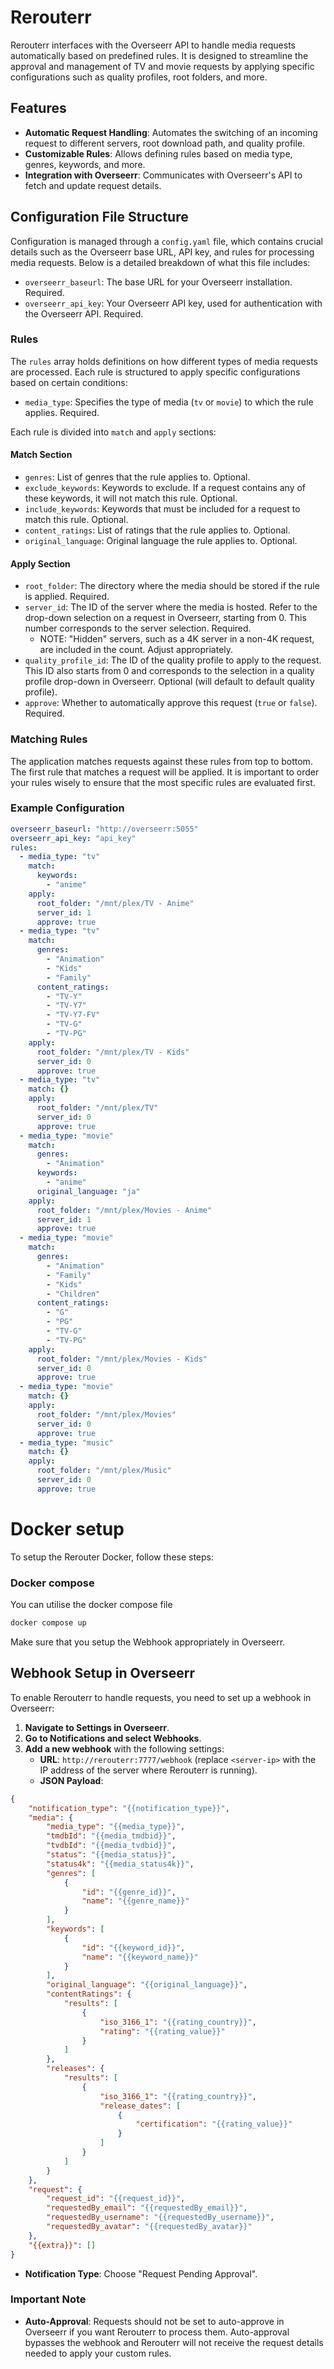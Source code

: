 # Rerouterr

Rerouterr interfaces with the Overseerr API to handle media requests automatically based on predefined rules. It is designed to streamline the approval and management of TV and movie requests by applying specific configurations such as quality profiles, root folders, and more.

## Features

- **Automatic Request Handling**: Automates the switching of an incoming request to different servers, root download path, and quality profile.
- **Customizable Rules**: Allows defining rules based on media type, genres, keywords, and more.
- **Integration with Overseerr**: Communicates with Overseerr's API to fetch and update request details.

## Configuration File Structure

Configuration is managed through a `config.yaml` file, which contains crucial details such as the Overseerr base URL, API key, and rules for processing media requests. Below is a detailed breakdown of what this file includes:

- `overseerr_baseurl`: The base URL for your Overseerr installation. Required.
- `overseerr_api_key`: Your Overseerr API key, used for authentication with the Overseerr API. Required.

### Rules

The `rules` array holds definitions on how different types of media requests are processed. Each rule is structured to apply specific configurations based on certain conditions:

- `media_type`: Specifies the type of media (`tv` or `movie`) to which the rule applies. Required.

Each rule is divided into `match` and `apply` sections:

#### Match Section
- `genres`: List of genres that the rule applies to. Optional.
- `exclude_keywords`: Keywords to exclude. If a request contains any of these keywords, it will not match this rule. Optional.
- `include_keywords`: Keywords that must be included for a request to match this rule. Optional.
- `content_ratings`: List of ratings that the rule applies to. Optional.
- `original_language`: Original language the rule applies to. Optional.

#### Apply Section
- `root_folder`: The directory where the media should be stored if the rule is applied. Required.
- `server_id`: The ID of the server where the media is hosted. Refer to the drop-down selection on a request in Overseerr, starting from 0. This number corresponds to the server selection. Required.
   - NOTE: "Hidden" servers, such as a 4K server in a non-4K request, are included in the count. Adjust appropriately. 
- `quality_profile_id`: The ID of the quality profile to apply to the request. This ID also starts from 0 and corresponds to the selection in a quality profile drop-down in Overseerr. Optional (will default to default quality profile).
- `approve`: Whether to automatically approve this request (`true` or `false`). Required.

### Matching Rules

The application matches requests against these rules from top to bottom. The first rule that matches a request will be applied. It is important to order your rules wisely to ensure that the most specific rules are evaluated first.

### Example Configuration
```yml
overseerr_baseurl: "http://overseerr:5055"
overseerr_api_key: "api_key"
rules:
  - media_type: "tv"
    match:
      keywords:
        - "anime"
    apply:
      root_folder: "/mnt/plex/TV - Anime"
      server_id: 1
      approve: true
  - media_type: "tv"
    match:
      genres:
        - "Animation"
        - "Kids"
        - "Family"
      content_ratings:
        - "TV-Y"
        - "TV-Y7"
        - "TV-Y7-FV"
        - "TV-G"
        - "TV-PG"
    apply:
      root_folder: "/mnt/plex/TV - Kids"
      server_id: 0
      approve: true
  - media_type: "tv"
    match: {}
    apply:
      root_folder: "/mnt/plex/TV"
      server_id: 0
      approve: true
  - media_type: "movie"
    match:
      genres:
        - "Animation"
      keywords:
        - "anime"
      original_language: "ja"
    apply:
      root_folder: "/mnt/plex/Movies - Anime"
      server_id: 1
      approve: true
  - media_type: "movie"
    match:
      genres:
        - "Animation"
        - "Family"
        - "Kids"
        - "Children"
      content_ratings:
        - "G"
        - "PG"
        - "TV-G"
        - "TV-PG"
    apply:
      root_folder: "/mnt/plex/Movies - Kids"
      server_id: 0
      approve: true
  - media_type: "movie"
    match: {}
    apply:
      root_folder: "/mnt/plex/Movies"
      server_id: 0
      approve: true
  - media_type: "music"
    match: {}
    apply:
      root_folder: "/mnt/plex/Music"
      server_id: 0
      approve: true
```
# Docker setup

To setup the Rerouter Docker, follow these steps:

### Docker compose
You can utilise the docker compose file
```bash
docker compose up
```
Make sure that you setup the Webhook appropriately in Overseerr.

## Webhook Setup in Overseerr

To enable Rerouterr to handle requests, you need to set up a webhook in Overseerr:

1. **Navigate to Settings in Overseerr**.
2. **Go to Notifications and select Webhooks**.
3. **Add a new webhook** with the following settings:
   - **URL**: `http://rerouterr:7777/webhook` (replace `<server-ip>` with the IP address of the server where Rerouterr is running).
   - **JSON Payload**:
```json
{
    "notification_type": "{{notification_type}}",
    "media": {
        "media_type": "{{media_type}}",
        "tmdbId": "{{media_tmdbid}}",
        "tvdbId": "{{media_tvdbid}}",
        "status": "{{media_status}}",
        "status4k": "{{media_status4k}}",
        "genres": [
            {
                "id": "{{genre_id}}",
                "name": "{{genre_name}}"
            }
        ],
        "keywords": [
            {
                "id": "{{keyword_id}}",
                "name": "{{keyword_name}}"
            }
        ],
        "original_language": "{{original_language}}",
        "contentRatings": {
            "results": [
                {
                    "iso_3166_1": "{{rating_country}}",
                    "rating": "{{rating_value}}"
                }
            ]
        },
        "releases": {
            "results": [
                {
                    "iso_3166_1": "{{rating_country}}",
                    "release_dates": [
                        {
                            "certification": "{{rating_value}}"
                        }
                    ]
                }
            ]
        }
    },
    "request": {
        "request_id": "{{request_id}}",
        "requestedBy_email": "{{requestedBy_email}}",
        "requestedBy_username": "{{requestedBy_username}}",
        "requestedBy_avatar": "{{requestedBy_avatar}}"
    },
    "{{extra}}": []
}
```
   - **Notification Type**: Choose "Request Pending Approval".

### Important Note

- **Auto-Approval**: Requests should not be set to auto-approve in Overseerr if you want Rerouterr to process them. Auto-approval bypasses the webhook and Rerouterr will not receive the request details needed to apply your custom rules.

